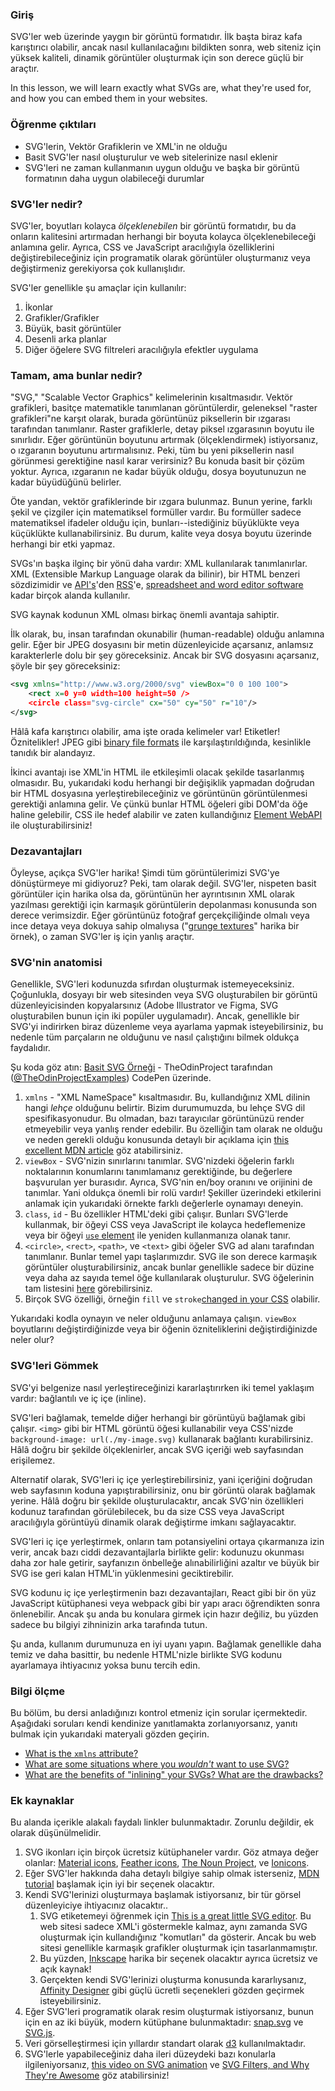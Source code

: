 ### Giriş

SVG'ler web üzerinde yaygın bir görüntü formatıdır. İlk başta biraz kafa karıştırıcı olabilir, ancak nasıl kullanılacağını bildikten sonra, web siteniz için yüksek kaliteli, dinamik görüntüler oluşturmak için son derece güçlü bir araçtır.

In this lesson, we will learn exactly what SVGs are, what they're used for, and how you can embed them in your websites.

### Öğrenme çıktıları

- SVG'lerin, Vektör Grafiklerin ve XML'in ne olduğu
- Basit SVG'ler nasıl oluşturulur ve web sitelerinize nasıl eklenir
- SVG'leri ne zaman kullanmanın uygun olduğu ve başka bir görüntü formatının daha uygun olabileceği durumlar

### SVG'ler nedir?

SVG'ler, boyutları kolayca _ölçeklenebilen_ bir görüntü formatıdır, bu da onların kalitesini artırmadan herhangi bir boyuta kolayca ölçeklenebileceği anlamına gelir. Ayrıca, CSS ve JavaScript aracılığıyla özelliklerini değiştirebileceğiniz için programatik olarak görüntüler oluşturmanız veya değiştirmeniz gerekiyorsa çok kullanışlıdır.

SVG'ler genellikle şu amaçlar için kullanılır:

1. İkonlar
2. Grafikler/Grafikler
3. Büyük, basit görüntüler
4. Desenli arka planlar
5. Diğer öğelere SVG filtreleri aracılığıyla efektler uygulama

### Tamam, ama bunlar nedir?


"SVG," "Scalable Vector Graphics" kelimelerinin kısaltmasıdır. Vektör grafikleri, basitçe matematikle tanımlanan görüntülerdir, geleneksel "raster grafikleri"ne karşıt olarak, burada görüntünüz piksellerin bir ızgarası tarafından tanımlanır. Raster grafiklerle, detay piksel ızgarasının boyutu ile sınırlıdır. Eğer görüntünün boyutunu artırmak (ölçeklendirmek) istiyorsanız, o ızgaranın boyutunu artırmalısınız. Peki, tüm bu yeni piksellerin nasıl görünmesi gerektiğine nasıl karar verirsiniz? Bu konuda basit bir çözüm yoktur. Ayrıca, ızgaranın ne kadar büyük olduğu, dosya boyutunuzun ne kadar büyüdüğünü belirler.

Öte yandan, vektör grafiklerinde bir ızgara bulunmaz. Bunun yerine, farklı şekil ve çizgiler için matematiksel formüller vardır. Bu formüller sadece matematiksel ifadeler olduğu için, bunları--istediğiniz büyüklükte veya küçüklükte kullanabilirsiniz. Bu durum, kalite veya dosya boyutu üzerinde herhangi bir etki yapmaz.

SVGs'ın başka ilginç bir yönü daha vardır: XML kullanılarak tanımlanırlar. XML (Extensible Markup Language olarak da bilinir), bir HTML benzeri sözdizimidir ve [API's](https://en.wikipedia.org/wiki/API)'den [RSS](https://en.wikipedia.org/wiki/RSS)'e, [spreadsheet and word editor software](https://en.wikipedia.org/wiki/Office_Open_XML) kadar birçok alanda kullanılır.

SVG kaynak kodunun XML olması birkaç önemli avantaja sahiptir.

İlk olarak, bu, insan tarafından okunabilir (human-readable) olduğu anlamına gelir. Eğer bir JPEG dosyasını bir metin düzenleyicide açarsanız, anlamsız karakterlerle dolu bir şey göreceksiniz. Ancak bir SVG dosyasını açarsanız, şöyle bir şey göreceksiniz:

```xml
<svg xmlns="http://www.w3.org/2000/svg" viewBox="0 0 100 100">
    <rect x=0 y=0 width=100 height=50 />
    <circle class="svg-circle" cx="50" cy="50" r="10"/>
</svg>
```

Hâlâ kafa karıştırıcı olabilir, ama işte orada kelimeler var! Etiketler! Öznitelikler! JPEG gibi [binary file formats](https://en.wikipedia.org/wiki/Binary_file) ile karşılaştırıldığında, kesinlikle tanıdık bir alandayız.

İkinci avantajı ise XML'in HTML ile etkileşimli olacak şekilde tasarlanmış olmasıdır. Bu, yukarıdaki kodu herhangi bir değişiklik yapmadan doğrudan bir HTML dosyasına yerleştirebileceğiniz ve görüntünün görüntülenmesi gerektiği anlamına gelir. Ve çünkü bunlar HTML öğeleri gibi DOM'da öğe haline gelebilir, CSS ile hedef alabilir ve zaten kullandığınız [Element WebAPI](https://developer.mozilla.org/en-US/docs/Web/API/Element) ile oluşturabilirsiniz!

### Dezavantajları

Öyleyse, açıkça SVG'ler harika! Şimdi tüm görüntülerimizi SVG'ye dönüştürmeye mi gidiyoruz? Peki, tam olarak değil. SVG'ler, nispeten basit görüntüler için harika olsa da, görüntünün her ayrıntısının XML olarak yazılması gerektiği için karmaşık görüntülerin depolanması konusunda son derece verimsizdir. Eğer görüntünüz fotoğraf gerçekçiliğinde olmalı veya ince detaya veya dokuya sahip olmalıysa ("[grunge textures](https://unsplash.com/s/photos/grunge-texture)" harika bir örnek), o zaman SVG'ler iş için yanlış araçtır.

### SVG'nin anatomisi

Genellikle, SVG'leri kodunuzda sıfırdan oluşturmak istemeyeceksiniz. Çoğunlukla, dosyayı bir web sitesinden veya SVG oluşturabilen bir görüntü düzenleyicisinden kopyalarsınız (Adobe Illustrator ve Figma, SVG oluşturabilen bunun için iki popüler uygulamadır). Ancak, genellikle bir SVG'yi indirirken biraz düzenleme veya ayarlama yapmak isteyebilirsiniz, bu nedenle tüm parçaların ne olduğunu ve nasıl çalıştığını bilmek oldukça faydalıdır.

<p class="codepen" data-height="300" data-theme-id="dark" data-default-tab="css,result" data-slug-hash="NWaGdmL" data-editable="true" data-user="TheOdinProjectExamples" style={{"height":"300px","boxSizing":"border-box","display":"flex","alignItems":"center","justifyContent":"center","border":"2px solid","margin":"1em 0","padding":"1em"}}>
<span>Şu koda göz atın: <a href="https://codepen.io/TheOdinProjectExamples/pen/NWaGdmL">Basit SVG Örneği</a>
 - TheOdinProject tarafından (<a href="https://codepen.io/TheOdinProjectExamples">@TheOdinProjectExamples</a>) 
 CodePen üzerinde.</span>

</p>
<script async src="https://cpwebassets.codepen.io/assets/embed/ei.js"></script>

1.  `xmlns` - "XML NameSpace" kısaltmasıdır. Bu, kullandığınız XML dilinin hangi _lehçe_ olduğunu belirtir. Bizim durumumuzda, bu lehçe SVG dil spesifikasyonudur. Bu olmadan, bazı tarayıcılar görüntünüzü render etmeyebilir veya yanlış render edebilir. Bu özelliğin tam olarak ne olduğu ve neden gerekli olduğu konusunda detaylı bir açıklama için [this excellent MDN article](https://developer.mozilla.org/en-US/docs/Web/SVG/Namespaces_Crash_Course) göz atabilirsiniz. 
2.  `viewBox` - SVG'nizin sınırlarını tanımlar. SVG'nizdeki öğelerin farklı noktalarının konumlarını tanımlamanız gerektiğinde, bu değerlere başvurulan yer burasıdır. Ayrıca, SVG'nin en/boy oranını ve orijinini de tanımlar. Yani oldukça önemli bir rolü vardır! Şekiller üzerindeki etkilerini anlamak için yukarıdaki örnekte farklı değerlerle oynamayı deneyin.
3.  `class`, `id` - Bu özellikler HTML'deki gibi çalışır. Bunları SVG'lerde kullanmak, bir öğeyi CSS veya JavaScript ile kolayca hedeflemenize veya bir öğeyi [`use` element](https://developer.mozilla.org/en-US/docs/Web/SVG/Element/use) ile yeniden kullanmanıza olanak tanır.
4. `<circle>`, `<rect>`, `<path>`, ve `<text>` gibi öğeler SVG ad alanı tarafından tanımlanır. Bunlar temel yapı taşlarımızdır. SVG ile son derece karmaşık görüntüler oluşturabilirsiniz, ancak bunlar genellikle sadece bir düzine veya daha az sayıda temel öğe kullanılarak oluşturulur. SVG öğelerinin tam listesini [here](https://developer.mozilla.org/en-US/docs/Web/SVG/Element) görebilirsiniz.
5.  Birçok SVG özelliği, örneğin `fill` ve `stroke`[changed in your CSS](https://css-tricks.com/svg-properties-and-css/) olabilir.

Yukarıdaki kodla oynayın ve neler olduğunu anlamaya çalışın. `viewBox` boyutlarını değiştirdiğinizde veya bir öğenin özniteliklerini değiştirdiğinizde neler olur?

### SVG'leri Gömmek

SVG'yi belgenize nasıl yerleştireceğinizi kararlaştırırken iki temel yaklaşım vardır: bağlantılı ve iç içe (inline).

SVG'leri bağlamak, temelde diğer herhangi bir görüntüyü bağlamak gibi çalışır. `<img>` gibi bir HTML görüntü öğesi kullanabilir veya CSS'nizde `background-image: url(./my-image.svg)` kullanarak bağlantı kurabilirsiniz. Hâlâ doğru bir şekilde ölçeklenirler, ancak SVG içeriği web sayfasından erişilemez.

Alternatif olarak, SVG'leri iç içe yerleştirebilirsiniz, yani içeriğini doğrudan web sayfasının koduna yapıştırabilirsiniz, onu bir görüntü olarak bağlamak yerine. Hâlâ doğru bir şekilde oluşturulacaktır, ancak SVG'nin özellikleri kodunuz tarafından görülebilecek, bu da size CSS veya JavaScript aracılığıyla görüntüyü dinamik olarak değiştirme imkanı sağlayacaktır.

SVG'leri iç içe yerleştirmek, onların tam potansiyelini ortaya çıkarmanıza izin verir, ancak bazı ciddi dezavantajlarla birlikte gelir: kodunuzu okunması daha zor hale getirir, sayfanızın önbelleğe alınabilirliğini azaltır ve büyük bir SVG ise geri kalan HTML'in yüklenmesini geciktirebilir.

SVG kodunu iç içe yerleştirmenin bazı dezavantajları, React gibi bir ön yüz JavaScript kütüphanesi veya webpack gibi bir yapı aracı öğrendikten sonra önlenebilir. Ancak şu anda bu konulara girmek için hazır değiliz, bu yüzden sadece bu bilgiyi zihninizin arka tarafında tutun.

Şu anda, kullanım durumunuza en iyi uyanı yapın. Bağlamak genellikle daha temiz ve daha basittir, bu nedenle HTML'nizle birlikte SVG kodunu ayarlamaya ihtiyacınız yoksa bunu tercih edin.

### Bilgi ölçme

Bu bölüm, bu dersi anladığınızı kontrol etmeniz için sorular içermektedir. Aşağıdaki soruları kendi kendinize yanıtlamakta zorlanıyorsanız, yanıtı bulmak için yukarıdaki materyali gözden geçirin.

-   [What is the `xmlns` attribute?](#anatomy-of-an-svg)
-   [What are some situations where you _wouldn't_ want to use SVG?](#drawbacks)
-   [What are the benefits of "inlining" your SVGs? What are the drawbacks?](#embedding-svgs)

### Ek kaynaklar

Bu alanda içerikle alakalı faydalı linkler bulunmaktadır. Zorunlu değildir, ek olarak düşünülmelidir.

1.  SVG ikonları için birçok ücretsiz kütüphaneler vardır. Göz atmaya değer olanlar: [Material icons](https://fonts.google.com/icons), [Feather icons](https://feathericons.com/), [The Noun Project](https://thenounproject.com/term/free/), ve [Ionicons](https://ionic.io/ionicons).
2.  Eğer SVG'ler hakkında daha detaylı bilgiye sahip olmak isterseniz,  [MDN tutorial](https://developer.mozilla.org/en-US/docs/Web/SVG/Tutorial) başlamak için iyi bir seçenek olacaktır.
3.  Kendi SVG'lerinizi oluşturmaya başlamak istiyorsanız, bir tür görsel düzenleyiciye ihtiyacınız olacaktır..
    1.  SVG etiketemeyi öğrenmek için [This is a great little SVG editor](https://yqnn.github.io/svg-path-editor). Bu web sitesi sadece XML'i göstermekle kalmaz, aynı zamanda SVG oluşturmak için kullandığınız "komutları" da gösterir. Ancak bu web sitesi genellikle karmaşık grafikler oluşturmak için tasarlanmamıştır.
    2.  Bu yüzden, [Inkscape](https://inkscape.org/) harika bir seçenek olacaktır ayrıca ücretsiz ve açık kaynak!
    3.  Gerçekten kendi SVG'lerinizi oluşturma konusunda kararlıysanız, [Affinity Designer](https://affinity.serif.com/designer/) gibi güçlü ücretli seçenekleri gözden geçirmek isteyebilirsiniz.  
4.  Eğer SVG'leri programatik olarak resim oluşturmak istiyorsanız, bunun için en az iki büyük, modern kütüphane bulunmaktadır: [snap.svg](http://snapsvg.io/) ve [SVG.js](https://svgjs.dev/docs/3.0/).  
5.  Veri görselleştirmesi için yıllardır standart olarak [d3](https://d3js.org/) kullanılmaktadır.  
6.  SVG'lerle yapabileceğiniz daha ileri düzeydeki bazı konularla ilgileniyorsanız, [this video on SVG animation](https://www.youtube.com/watch?v=UTHgr6NLeEw) ve [SVG Filters, and Why They're Awesome](https://www.smashingmagazine.com/2015/05/why-the-svg-filter-is-awesome/) göz atabilirsiniz!  